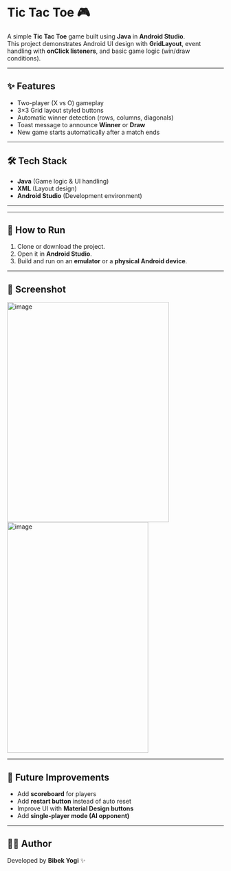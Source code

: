 # Tic Tac Toe 🎮

A simple **Tic Tac Toe** game built using **Java** in **Android Studio**.  
This project demonstrates Android UI design with **GridLayout**, event handling with **onClick listeners**, and basic game logic (win/draw conditions).

---

## ✨ Features
- Two-player (X vs O) gameplay  
- 3×3 Grid layout styled buttons  
- Automatic winner detection (rows, columns, diagonals)  
- Toast message to announce **Winner** or **Draw**  
- New game starts automatically after a match ends  

---

## 🛠 Tech Stack
- **Java** (Game logic & UI handling)  
- **XML** (Layout design)  
- **Android Studio** (Development environment)  

---


---

## 🚀 How to Run
1. Clone or download the project.  
2. Open it in **Android Studio**.  
3. Build and run on an **emulator** or a **physical Android device**.  

---

## 📸 Screenshot
<img width="376" height="512" alt="image" src="https://github.com/user-attachments/assets/d6ba31f1-df4a-4a72-b71d-858dd6e63a1a" />
<img width="328" height="537" alt="image" src="https://github.com/user-attachments/assets/a4b3be6b-c369-4c02-8018-47691f627ab0" />



---

## 🎯 Future Improvements
- Add **scoreboard** for players  
- Add **restart button** instead of auto reset  
- Improve UI with **Material Design buttons**  
- Add **single-player mode (AI opponent)**  

---

## 🧑‍💻 Author
Developed by **Bibek Yogi** ✨  

